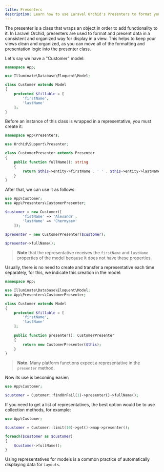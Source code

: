 ```yaml
---
title: Presenters
description: Learn how to use Laravel Orchid's Presenters to format your data for display on your application's views. With Presenters, you can easily customize the appearance of your data, making your application's user interface more consistent and user-friendly.
---
```


The presenter is a class that wraps an object in order to add functionality to it. In Laravel Orchid, presenters are used to format and present data in a consistent and organized way for display in a view. This helps to keep your views clean and organized, as you can move all of the formatting and presentation logic into the presenter class.


Let's say we have a "Customer" model:
```php
namespace App;

use Illuminate\Database\Eloquent\Model;

class Customer extends Model
{
    protected $fillable = [
        'firstName',
        'lastName'
    ];
}
```
Before an instance of this class is wrapped in a representative, you must create it:

```php
namespace App\Presenters;

use Orchid\Support\Presenter;

class CustomerPresenter extends Presenter
{
    public function fullName(): string
    {
        return $this->entity->firstName . ' ' . $this->entity->lastName;
    }
}
```

After that, we can use it as follows:

```php
use App\Customer;
use App\Presenters\CustomerPresenter;

$customer = new Customer([
        'fistName' => 'Alexandr',
        'lastName' => 'Chernyaev'
    ]);
    
$presenter = new CustomerPresenter($customer);

$presenter->fullName();
```

> **Note** that the representative receives the `firstName` and `lastName` properties of the model because it does not have these properties.

Usually, there is no need to create and transfer a representative each time separately, for this, we indicate this creation in the model:

```php
namespace App;

use Illuminate\Database\Eloquent\Model;
use App\Presenters\CustomerPresenter;

class Customer extends Model
{
    protected $fillable = [
        'firstName',
        'lastName'
    ];
    
    public function presenter(): CustomerPresenter
    {
        return new CustomerPresenter($this);
    }
}
```

> **Note.** Many platform functions expect a representative in the `presenter` method.


Now its use is becoming easier:

```php
use App\Customer;

$customer = Customer::findOrFail(1)->presenter()->fullName();
```

If you need to get a list of representatives, the best option would be to use collection methods, for example:

```php
use App\Customer;

$customer = Customer::limit(10)->get()->map->presenter();

foreach($customer as $customer)
{
    $customer->fullName();
}
```
Using representatives for models is a common practice of automatically displaying data for `Layouts`.
